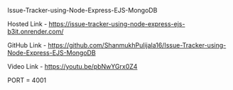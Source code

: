 Issue-Tracker-using-Node-Express-EJS-MongoDB

Hosted Link - https://issue-tracker-using-node-express-ejs-b3it.onrender.com/

GitHub Link - https://github.com/ShanmukhPulijala16/Issue-Tracker-using-Node-Express-EJS-MongoDB

Video Link - https://youtu.be/pbNwYGrx0Z4

PORT = 4001

